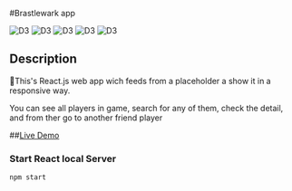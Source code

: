 #Brastlewark app

![D3](https://img.shields.io/badge/0.19.0-axios-green)
![D3](https://img.shields.io/badge/4.12.0-nodesass-red)
![D3](https://img.shields.io/badge/16.10.0-react-Yellow)
![D3](https://img.shields.io/badge/2.6.0-nodeFetch-orange)
![D3](https://img.shields.io/badge/8.5.1-jsonwebtoken-violet)

## Description

🚀This's React.js web app wich feeds from a placeholder a show it in a responsive way.

You can see all players in game, search for any of them, check the detail, and from ther go to another friend player

##[Live Demo](http://brastlewark_dani.surge.sh)


### Start React local Server


```
npm start
```